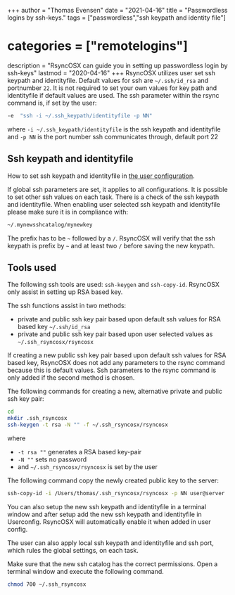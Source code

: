 +++
author = "Thomas Evensen"
date = "2021-04-16"
title =  "Passwordless logins by ssh-keys."
tags = ["passwordless","ssh keypath and identity file"]
# categories = ["remotelogins"]
description = "RsyncOSX can guide you in setting up passwordless login by ssh-keys"
lastmod = "2020-04-16"
+++
RsyncOSX utilizes user set ssh keypath and identityfile. Default values for ssh are `~/.ssh/id_rsa` and portnumber `22`. It is not required to set your own values for key path and identityfile if default values are used. The ssh parameter within the rsync command is, if set by the user:

```bash
-e  "ssh -i ~/.ssh_keypath/identityfile -p NN"
```

where `-i ~/.ssh_keypath/identityfile` is the ssh keypath and identityfile and `-p NN` is the port number ssh communicates through, default port 22

## Ssh keypath and identityfile

How to set ssh keypath and identityfile in [the user configuration](/post/sshsettings/).

If global ssh parameters are set, it applies to all configurations. It is possible to set other ssh values on each task. There is a check of the ssh keypath and identityfile. When enabling user selected ssh keypath and identityfile please make sure it is in compliance with:

```bash
~/.mynewsshcatalog/mynewkey
```

The prefix has to be `~` followed by a `/`. RsyncOSX will verify that the ssh keypath is prefix by `~` and at least two `/` before saving the new keypath.

## Tools used

The following ssh tools are used: `ssh-keygen` and `ssh-copy-id`. RsyncOSX only assist in setting up RSA based key.

The ssh functions assist in two methods:

- private and public ssh key pair based upon default ssh values for RSA based key `~/.ssh/id_rsa`
- private and public ssh key pair based upon user selected values as `~/.ssh_rsyncosx/rsyncosx`

If creating a new public ssh key pair based upon default ssh values for RSA based key, RsyncOSX does not add any parameters to the rsync command because this is default values. Ssh parameters to the rsync command is only added if the second method is chosen.

The following commands for creating a new, alternative private and public ssh key pair:

```bash
cd
mkdir .ssh_rsyncosx
ssh-keygen -t rsa -N "" -f ~/.ssh_rsyncosx/rsyncosx
```

where

- `-t rsa ""` generates a RSA based key-pair
- `-N ""` sets no password
- and `~/.ssh_rsyncosx/rsyncosx` is set by the user

The following command copy the newly created public key to the server:

```bash
ssh-copy-id -i /Users/thomas/.ssh_rsyncosx/rsyncosx -p NN user@server
```

You can also setup the new ssh keypath and identityfile in a terminal window and after setup add the new ssh keypath and identityfile in Userconfig. RsyncOSX will automatically enable it when added in user config.

The user can also apply local ssh keypath and identityfile and ssh port, which rules the global settings, on each task.

Make sure that the new ssh catalog has the correct permissions. Open a terminal window and execute the following command.

```bash
chmod 700 ~/.ssh_rsyncosx
```
